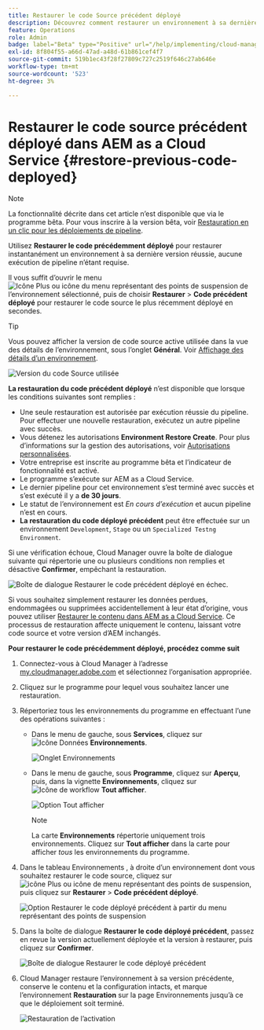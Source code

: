 ```yaml
---
title: Restaurer le code Source précédent déployé
description: Découvrez comment restaurer un environnement à sa dernière version &ndash; réussie ; aucune exécution de pipeline requise.
feature: Operations
role: Admin
badge: label="Beta" type="Positive" url="/help/implementing/cloud-manager/release-notes/current.md#gitlab-bitbucket"
exl-id: 8f804f55-a66d-47ad-a48d-61b861cef4f7
source-git-commit: 519b1ec43f28f27809c727c2519f646c27ab646e
workflow-type: tm+mt
source-wordcount: '523'
ht-degree: 3%

---
```


# Restaurer le code source précédent déployé dans AEM as a Cloud Service {#restore-previous-code-deployed}

>[!NOTE]
>
>La fonctionnalité décrite dans cet article n’est disponible que via le programme bêta. Pour vous inscrire à la version bêta, voir [Restauration en un clic pour les déploiements de pipeline](/help/implementing/cloud-manager/release-notes/current.md##one-click-rollback).

Utilisez **Restaurer le code précédemment déployé** pour restaurer instantanément un environnement à sa dernière version réussie, aucune exécution de pipeline n’étant requise.

Il vous suffit d’ouvrir le menu ![Icône Plus ou icône du menu représentant des points de suspension](https://spectrum.adobe.com/static/icons/workflow_18/Smock_More_18_N.svg) de l’environnement sélectionné, puis de choisir **Restaurer** > **Code précédent déployé** pour restaurer le code source le plus récemment déployé en secondes.

>[!TIP]
>
>Vous pouvez afficher la version de code source active utilisée dans la vue des détails de l’environnement, sous l’onglet **Général**. Voir [Affichage des détails d’un environnement](/help/implementing/cloud-manager/manage-environments.md#viewing-environment).
>
>![Version du code Source utilisée](/help/operations/assets/environments-view-details-sourcecodeversion.png)

**La restauration du code précédent déployé** n’est disponible que lorsque les conditions suivantes sont remplies :

* Une seule restauration est autorisée par exécution réussie du pipeline. Pour effectuer une nouvelle restauration, exécutez un autre pipeline avec succès.
* Vous détenez les autorisations **Environment Restore Create**. Pour plus d’informations sur la gestion des autorisations, voir [Autorisations personnalisées](/help/implementing/cloud-manager/custom-permissions.md).
* Votre entreprise est inscrite au programme bêta et l’indicateur de fonctionnalité est activé.
* Le programme s’exécute sur AEM as a Cloud Service.
* Le dernier pipeline pour cet environnement s’est terminé avec succès et s’est exécuté il y a **de 30 jours**.
* Le statut de l’environnement est *En cours d’exécution* et aucun pipeline n’est en cours.
* **La restauration du code déployé précédent** peut être effectuée sur un environnement `Development`, `Stage` ou un `Specialized Testng Environment`.

Si une vérification échoue, Cloud Manager ouvre la boîte de dialogue suivante qui répertorie une ou plusieurs conditions non remplies et désactive **Confirmer**, empêchant la restauration.

![Boîte de dialogue Restaurer le code précédent déployé en échec](/help/operations/assets/restore-previous-code-deployment-not-allowed.png).

Si vous souhaitez simplement restaurer les données perdues, endommagées ou supprimées accidentellement à leur état d’origine, vous pouvez utiliser [Restaurer le contenu dans AEM as a Cloud Service](/help/operations/restore.md). Ce processus de restauration affecte uniquement le contenu, laissant votre code source et votre version d’AEM inchangés.

**Pour restaurer le code précédemment déployé, procédez comme suit**

1. Connectez-vous à Cloud Manager à l’adresse [my.cloudmanager.adobe.com](https://my.cloudmanager.adobe.com/) et sélectionnez l’organisation appropriée.

1. Cliquez sur le programme pour lequel vous souhaitez lancer une restauration.

1. Répertoriez tous les environnements du programme en effectuant l’une des opérations suivantes :

   * Dans le menu de gauche, sous **Services**, cliquez sur ![Icône Données](https://spectrum.adobe.com/static/icons/workflow_18/Smock_Data_18_N.svg) **Environnements**.

     ![Onglet Environnements](assets/environments-1.png)

   * Dans le menu de gauche, sous **Programme**, cliquez sur **Aperçu**, puis, dans la vignette **Environnements**, cliquez sur ![Icône de workflow](https://spectrum.adobe.com/static/icons/workflow_18/Smock_Workflow_18_N.svg) **Tout afficher**.

     ![Option Tout afficher](assets/environments-2.png)

     >[!NOTE]
     >
     >La carte **Environnements** répertorie uniquement trois environnements. Cliquez sur **Tout afficher** dans la carte pour afficher *tous* les environnements du programme.

1. Dans le tableau Environnements , à droite d’un environnement dont vous souhaitez restaurer le code source, cliquez sur ![icône Plus ou icône de menu représentant des points de suspension](https://spectrum.adobe.com/static/icons/workflow_18/Smock_More_18_N.svg), puis cliquez sur **Restaurer** > **Code précédent déployé**.

   ![Option Restaurer le code déployé précédent à partir du menu représentant des points de suspension](/help/operations/assets/restore-previous-code-deployed-menu.png)

1. Dans la boîte de dialogue **Restaurer le code déployé précédent**, passez en revue la version actuellement déployée et la version à restaurer, puis cliquez sur **Confirmer**.

   ![Boîte de dialogue Restaurer le code déployé précédent](/help/operations/assets/restore-previous-code-deployed-dialogbox.png)

1. Cloud Manager restaure l’environnement à sa version précédente, conserve le contenu et la configuration intacts, et marque l’environnement **Restauration** sur la page Environnements jusqu’à ce que le déploiement soit terminé.

   ![Restauration de l’activation](/help/operations/assets/restore-previous-code-deployed-restoring.png)
